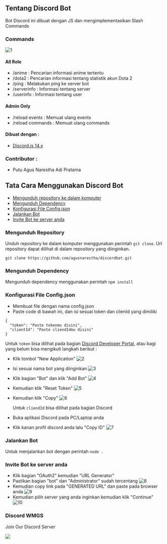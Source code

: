 [main]: assets/main.png
[img1]: assets/1.png
[img2]: assets/2.png
[img3]: assets/3.png
[img4]: assets/4.png
[img5]: assets/5.png
[img6]: assets/6.png
[img7]: assets/7.png
[img8]: assets/8.png
[img9]: assets/9.png

## Tentang Discord Bot

Bot Discord ini dibuat dengan JS dan mengimplementasikan Slash Commands

### Commands

![1][main]

#### All Role

- /anime : Pencarian informasi anime tertentu
- /dota2 : Pencarian informasi tentang statistik akun Dota 2
- /ping : Melakukan ping ke server bot
- /serverinfo : Informasi tentang server
- /userinfo : Informasi tentang user

#### Admin Only

- /reload events : Memuat ulang events
- /reload commands : Memuat ulang commands

#### Dibuat dengan :

- [Discord.js 14.x](https://discord.js.org/#/)

### Contributor :

- Putu Agus Narestha Adi Pratama

## Tata Cara Menggunakan Discord Bot

- [Mengunduh repository ke dalam komputer](#mengunduh-repository)
- [Mengunduh Dependency](#mengunduh-dependency)
- [Konfigurasi File Config.json](#konfigurasi-file-configjson)
- [Jalankan Bot](#jalankan-bot)
- [Invite Bot ke server anda](#invite-bot-ke-server-anda)

### Mengunduh Repository

Unduh repository ke dalam komputer menggunakan perintah `git clone`. Url
repository dapat dilihat di dalam repository yang diinginkan.

```
git clone https://github.com/agusnarestha/discordbot.git
```

### Mengunduh Dependency

Mengunduh dependency menggunakan perintah `npm install`

### Konfigurasi File Config.json

- Membuat file dengan nama config.json
- Paste code di bawah ini, dan isi sesuai token dan clienId yang dimiliki

```
{
  "token": "Paste tokenmu disini",
  "clientId": "Paste cliendIdmu disini"
}
```

Untuk `token` bisa dilihat pada bagian [Discord Developer Portal](https://discord.com/developers/applications/), atau bagi yang belum bisa mengikuti langkah berikut :

- Klik tombol "New Application"
  ![2][img1]
- Isi sesuai nama bot yang diinginkan
  ![3][img2]
- Klik bagian "Bot" dan klik "Add Bot"
  ![4][img3]
- Kemudian klik "Reset Token"
  ![5][img4]
- Kemudian klik "Copy"
  ![6][img5]

  Untuk `cliendId` bisa dilihat pada bagian Discord

- Buka aplikasi Discord pada PC/Laptop anda
- Klik kanan profil discord anda lalu "Copy ID"
  ![7][img6]

### Jalankan Bot

Untuk menjalankan bot dengan perintah `node .`

### Invite Bot ke server anda

- Klik bagian "OAuth2" kemudian "URL Generator"
- Pastikan bagian "bot" dan "Administrator" sudah tercentang
  ![8][img7]
- Kemudian copy link pada "GENERATED URL" dan paste pada browser anda
  ![9][img8]
- Kemudian pilih server yang anda inginkan kemudian klik "Continue"
  ![10][img9]

### Discord WMGS

Join Our Discord Server

<a href="https://discord.gg/d47cRDj"><img src="https://invidget.switchblade.xyz/d47cRDj"/></a>
